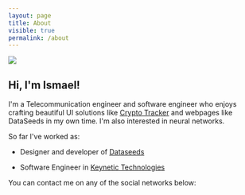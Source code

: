 ```yaml
---
layout: page
title: About
visible: true
permalink: /about
---
```


<div class="about-container">
	<img class="img-center" src="{{ site.avatar }}" />
</div>

## Hi, I'm Ismael!

I'm a Telecommunication engineer and software engineer who enjoys crafting beautiful UI solutions like [Crypto
Tracker](https://ismaelestalay.com/CryptoTracker) and webpages like DataSeeds in my own time. I'm also interested in
neural networks.

So far I've worked as:
- Designer and developer of [Dataseeds](https://dataseeds.github.io/)

- Software Engineer in [Keynetic Technologies](https://keynetic.tech/)


You can contact me on any of the social networks below: